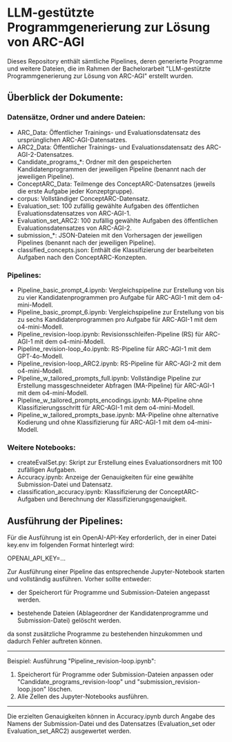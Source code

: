 # LLM-gestützte Programmgenerierung zur Lösung von ARC-AGI

Dieses Repository enthält sämtliche Pipelines, deren generierte Programme und weitere Dateien, die im Rahmen der Bachelorarbeit "LLM-gestützte Programmgenerierung zur Lösung von ARC-AGI" erstellt wurden.

## Überblick der Dokumente:

### Datensätze, Ordner und andere Dateien:
- ARC_Data: Öffentlicher Trainings- und Evaluationsdatensatz des ursprünglichen ARC-AGI-Datensatzes.
- ARC2_Data: Öffentlicher Trainings- und Evaluationsdatensatz des ARC-AGI-2-Datensatzes.
- Candidate_programs_*: Ordner mit den gespeicherten Kandidatenprogrammen der jeweiligen Pipeline (benannt nach der jeweiligen Pipeline).
- ConceptARC_Data: Teilmenge des ConceptARC-Datensatzes (jeweils die erste Aufgabe jeder Konzeptgruppe).
- corpus: Vollständiger ConceptARC-Datensatz.
- Evaluation_set: 100 zufällig gewählte Aufgaben des öffentlichen Evaluationsdatensatzes von ARC-AGI-1.
- Evaluation_set_ARC2: 100 zufällig gewählte Aufgaben des öffentlichen Evaluationsdatensatzes von ARC-AGI-2.
- submission_*: JSON-Dateien mit den Vorhersagen der jeweiligen Pipelines (benannt nach der jeweiligen Pipeline).
- classified_concepts.json: Enthält die Klassifizierung der bearbeiteten Aufgaben nach den ConceptARC-Konzepten.

### Pipelines:

- Pipeline_basic_prompt_4.ipynb: Vergleichspipeline zur Erstellung von bis zu vier Kandidatenprogrammen pro Aufgabe für ARC-AGI-1 mit dem o4-mini-Modell.
- Pipeline_basic_prompt_6.ipynb: Vergleichspipeline zur Erstellung von bis zu sechs Kandidatenprogrammen pro Aufgabe für ARC-AGI-1 mit dem o4-mini-Modell.
- Pipeline_revision-loop.ipynb: Revisionsschleifen-Pipeline (RS) für ARC-AGI-1 mit dem o4-mini-Modell.
- Pipeline_revision-loop_4o.ipynb: RS-Pipeline für ARC-AGI-1 mit dem GPT-4o-Modell.
- Pipeline_revision-loop_ARC2.ipynb: RS-Pipeline für ARC-AGI-2 mit dem o4-mini-Modell.
- Pipeline_w_tailored_prompts_full.ipynb: Vollständige Pipeline zur Erstellung massgeschneideter Abfragen (MA-Pipeline) für ARC-AGI-1 mit dem o4-mini-Modell.
- Pipeline_w_tailored_prompts_encodings.ipynb: MA-Pipeline ohne Klassifizierungsschritt für ARC-AGI-1 mit dem o4-mini-Modell.
- Pipeline_w_tailored_prompts_base.ipynb: MA-Pipeline ohne alternative Kodierung und ohne Klassifizierung für ARC-AGI-1 mit dem o4-mini-Modell.

### Weitere Notebooks:
- createEvalSet.py: Skript zur Erstellung eines Evaluationsordners mit 100 zufälligen Aufgaben.
- Accuracy.ipynb: Anzeige der Genauigkeiten für eine gewählte Submission-Datei und Datensatz.
- classification_accuracy.ipynb: Klassifizierung der ConceptARC-Aufgaben und Berechnung der Klassifizierungsgenauigkeit.

## Ausführung der Pipelines:

Für die Ausführung ist ein OpenAI-API-Key erforderlich, der in einer Datei key.env im folgenden Format hinterlegt wird:

OPENAI_API_KEY=...

Zur Ausführung einer Pipeline das entsprechende Jupyter-Notebook starten und vollständig ausführen. Vorher sollte entweder:

- der Speicherort für Programme und Submission-Dateien angepasst werden.

- bestehende Dateien (Ablageordner der Kandidatenprogramme und Submission-Datei) gelöscht werden.

da sonst zusätzliche Programme zu bestehenden hinzukommen und dadurch Fehler auftreten können.

--- 
Beispiel: Ausführung "Pipeline_revision-loop.ipynb":

1. Speicherort für Programme oder Submission-Dateien anpassen oder "Candidate_programs_revision-loop" und "submission_revision-loop.json" löschen.
2. Alle Zellen des Jupyter-Notebooks ausführen.
---

Die erzielten Genauigkeiten können in Accuracy.ipynb durch Angabe des Namens der Submission-Datei und des Datensatzes (Evaluation_set oder Evaluation_set_ARC2) ausgewertet werden.

